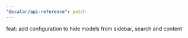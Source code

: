 ```yaml
---
"@scalar/api-reference": patch
---
```


feat: add configuration to hide models from sidebar, search and content
